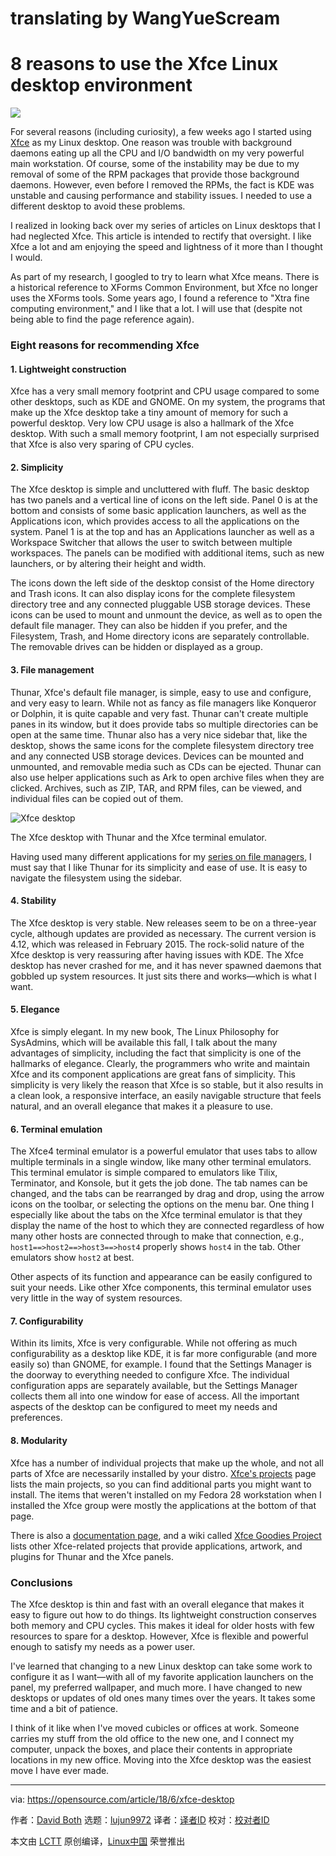 translating by WangYueScream
===========================
8 reasons to use the Xfce Linux desktop environment
======

![](https://opensource.com/sites/default/files/styles/image-full-size/public/lead-images/linux_penguin_green.png?itok=ENdVzW22)

For several reasons (including curiosity), a few weeks ago I started using [Xfce][1] as my Linux desktop. One reason was trouble with background daemons eating up all the CPU and I/O bandwidth on my very powerful main workstation. Of course, some of the instability may be due to my removal of some of the RPM packages that provide those background daemons. However, even before I removed the RPMs, the fact is KDE was unstable and causing performance and stability issues. I needed to use a different desktop to avoid these problems.

I realized in looking back over my series of articles on Linux desktops that I had neglected Xfce. This article is intended to rectify that oversight. I like Xfce a lot and am enjoying the speed and lightness of it more than I thought I would.

As part of my research, I googled to try to learn what Xfce means. There is a historical reference to XForms Common Environment, but Xfce no longer uses the XForms tools. Some years ago, I found a reference to "Xtra fine computing environment," and I like that a lot. I will use that (despite not being able to find the page reference again).

### Eight reasons for recommending Xfce

#### 1\. Lightweight construction

Xfce has a very small memory footprint and CPU usage compared to some other desktops, such as KDE and GNOME. On my system, the programs that make up the Xfce desktop take a tiny amount of memory for such a powerful desktop. Very low CPU usage is also a hallmark of the Xfce desktop. With such a small memory footprint, I am not especially surprised that Xfce is also very sparing of CPU cycles.

#### 2\. Simplicity

The Xfce desktop is simple and uncluttered with fluff. The basic desktop has two panels and a vertical line of icons on the left side. Panel 0 is at the bottom and consists of some basic application launchers, as well as the Applications icon, which provides access to all the applications on the system. Panel 1 is at the top and has an Applications launcher as well as a Workspace Switcher that allows the user to switch between multiple workspaces. The panels can be modified with additional items, such as new launchers, or by altering their height and width.

The icons down the left side of the desktop consist of the Home directory and Trash icons. It can also display icons for the complete filesystem directory tree and any connected pluggable USB storage devices. These icons can be used to mount and unmount the device, as well as to open the default file manager. They can also be hidden if you prefer, and the Filesystem, Trash, and Home directory icons are separately controllable. The removable drives can be hidden or displayed as a group.

#### 3\. File management

Thunar, Xfce's default file manager, is simple, easy to use and configure, and very easy to learn. While not as fancy as file managers like Konqueror or Dolphin, it is quite capable and very fast. Thunar can't create multiple panes in its window, but it does provide tabs so multiple directories can be open at the same time. Thunar also has a very nice sidebar that, like the desktop, shows the same icons for the complete filesystem directory tree and any connected USB storage devices. Devices can be mounted and unmounted, and removable media such as CDs can be ejected. Thunar can also use helper applications such as Ark to open archive files when they are clicked. Archives, such as ZIP, TAR, and RPM files, can be viewed, and individual files can be copied out of them.


![Xfce desktop][3]

The Xfce desktop with Thunar and the Xfce terminal emulator.

Having used many different applications for my [series on file managers][4], I must say that I like Thunar for its simplicity and ease of use. It is easy to navigate the filesystem using the sidebar.

#### 4\. Stability

The Xfce desktop is very stable. New releases seem to be on a three-year cycle, although updates are provided as necessary. The current version is 4.12, which was released in February 2015. The rock-solid nature of the Xfce desktop is very reassuring after having issues with KDE. The Xfce desktop has never crashed for me, and it has never spawned daemons that gobbled up system resources. It just sits there and works—which is what I want.

#### 5\. Elegance

Xfce is simply elegant. In my new book, The Linux Philosophy for SysAdmins, which will be available this fall, I talk about the many advantages of simplicity, including the fact that simplicity is one of the hallmarks of elegance. Clearly, the programmers who write and maintain Xfce and its component applications are great fans of simplicity. This simplicity is very likely the reason that Xfce is so stable, but it also results in a clean look, a responsive interface, an easily navigable structure that feels natural, and an overall elegance that makes it a pleasure to use.

#### 6\. Terminal emulation

The Xfce4 terminal emulator is a powerful emulator that uses tabs to allow multiple terminals in a single window, like many other terminal emulators. This terminal emulator is simple compared to emulators like Tilix, Terminator, and Konsole, but it gets the job done. The tab names can be changed, and the tabs can be rearranged by drag and drop, using the arrow icons on the toolbar, or selecting the options on the menu bar. One thing I especially like about the tabs on the Xfce terminal emulator is that they display the name of the host to which they are connected regardless of how many other hosts are connected through to make that connection, e.g., `host1==>host2==>host3==>host4` properly shows `host4` in the tab. Other emulators show `host2` at best.

Other aspects of its function and appearance can be easily configured to suit your needs. Like other Xfce components, this terminal emulator uses very little in the way of system resources.

#### 7\. Configurability

Within its limits, Xfce is very configurable. While not offering as much configurability as a desktop like KDE, it is far more configurable (and more easily so) than GNOME, for example. I found that the Settings Manager is the doorway to everything needed to configure Xfce. The individual configuration apps are separately available, but the Settings Manager collects them all into one window for ease of access. All the important aspects of the desktop can be configured to meet my needs and preferences.

#### 8\. Modularity

Xfce has a number of individual projects that make up the whole, and not all parts of Xfce are necessarily installed by your distro. [Xfce's projects][5] page lists the main projects, so you can find additional parts you might want to install. The items that weren't installed on my Fedora 28 workstation when I installed the Xfce group were mostly the applications at the bottom of that page.

There is also a [documentation page][6], and a wiki called [Xfce Goodies Project][7] lists other Xfce-related projects that provide applications, artwork, and plugins for Thunar and the Xfce panels.

### Conclusions

The Xfce desktop is thin and fast with an overall elegance that makes it easy to figure out how to do things. Its lightweight construction conserves both memory and CPU cycles. This makes it ideal for older hosts with few resources to spare for a desktop. However, Xfce is flexible and powerful enough to satisfy my needs as a power user.

I've learned that changing to a new Linux desktop can take some work to configure it as I want—with all of my favorite application launchers on the panel, my preferred wallpaper, and much more. I have changed to new desktops or updates of old ones many times over the years. It takes some time and a bit of patience.

I think of it like when I've moved cubicles or offices at work. Someone carries my stuff from the old office to the new one, and I connect my computer, unpack the boxes, and place their contents in appropriate locations in my new office. Moving into the Xfce desktop was the easiest move I have ever made.

--------------------------------------------------------------------------------

via: https://opensource.com/article/18/6/xfce-desktop

作者：[David Both][a]
选题：[lujun9972](https://github.com/lujun9972)
译者：[译者ID](https://github.com/译者ID)
校对：[校对者ID](https://github.com/校对者ID)

本文由 [LCTT](https://github.com/LCTT/TranslateProject) 原创编译，[Linux中国](https://linux.cn/) 荣誉推出

[a]:https://opensource.com/users/dboth
[1]:https://xfce.org/
[2]:/file/401856
[3]:https://opensource.com/sites/default/files/uploads/xfce-desktop-01.png (Xfce desktop)
[4]:https://opensource.com/sitewide-search?search_api_views_fulltext=David%20Both%20File%20managers
[5]:https://xfce.org/projects
[6]:https://docs.xfce.org/
[7]:https://goodies.xfce.org/
